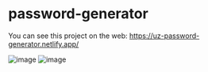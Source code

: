 # password-generator

You can see this project on the web: https://uz-password-generator.netlify.app/

![image](https://user-images.githubusercontent.com/101324014/236670054-1981c64f-d65b-424b-8ea2-1fb33acffb0b.png)
![image](https://user-images.githubusercontent.com/101324014/236670158-4961da24-e603-4101-a417-6d76fe448984.png)

